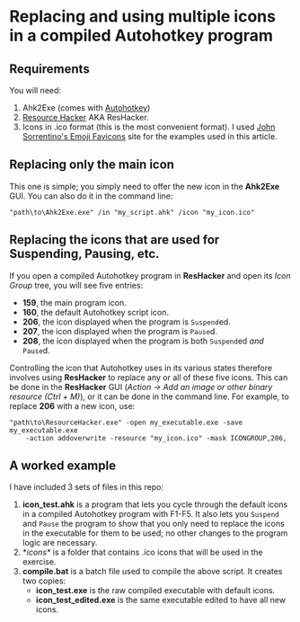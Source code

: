 # Replacing and using multiple icons in a compiled Autohotkey program


## Requirements

You will need:

1. Ahk2Exe (comes with [Autohotkey](https://www.autohotkey.com/))
2. [Resource Hacker](http://www.angusj.com/resourcehacker/) AKA ResHacker.
3. Icons in .ico format (this is the most convenient format). I used [John
   Sorrentino's Emoji Favicons](https://favicon.io/emoji-favicons/) site
   for the examples used in this article.


## Replacing only the main icon

This one is simple; you simply need to offer the new icon in the **Ahk2Exe**
GUI. You can also do it in the command line:

```
"path\to\Ahk2Exe.exe" /in "my_script.ahk" /icon "my_icon.ico"
```


## Replacing the icons that are used for Suspending, Pausing, etc.

If you open a compiled Autohotkey program in **ResHacker** and open its _Icon Group_ 
tree, you will see five entries:

- **159**, the main program icon.
- **160**, the default Autohotkey script icon.
- **206**, the icon displayed when the program is `Suspend`ed.
- **207**, the icon displayed when the program is `Pause`d.
- **208**, the icon displayed when the program is both `Suspend`ed _and_ `Pause`d.

Controlling the icon that Autohotkey uses in its various states therefore involves 
using **ResHacker** to replace any or all of these five icons. This can be done in
the **ResHacker** GUI (_Action → Add an image or other binary resource (Ctrl + M)_), 
or it can be done in the command line. For example, to replace **206** with a new
icon, use:

```
"path\to\ResourceHacker.exe" -open my_executable.exe -save my_executable.exe 
    -action addoverwrite -resource "my_icon.ico" -mask ICONGROUP,206,
```


## A worked example

I have included 3 sets of files in this repo:

1. **icon_test.ahk** is a program that lets you cycle through the default icons in a
   compiled Autohotkey program with F1-F5. It also lets you `Suspend` and `Pause`
   the program to show that you only need to replace the icons in the executable for
   them to be used; no other changes to the program logic are necessary.
2. **icons\** is a folder that contains .ico icons that will be used in the exercise.
3. **compile.bat** is a batch file used to compile the above script. It creates two
   copies:
   - **icon_test.exe** is the raw compiled executable with default icons.
   - **icon_test_edited.exe** is the same executable edited to have all new icons.
